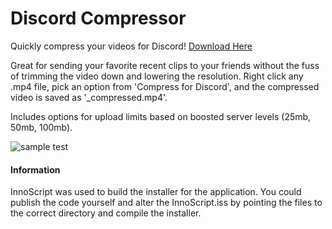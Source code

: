 # Discord Compressor

Quickly compress your videos for Discord! [Download Here](https://github.com/ethantreece/DiscordCompressor/releases/tag/v2.0)

Great for sending your favorite recent clips to your friends without the fuss of trimming the video down and lowering the resolution.
Right click any .mp4 file, pick an option from 'Compress for Discord', and the compressed video is saved as '<filename>_compressed.mp4'.

Includes options for upload limits based on boosted server levels (25mb, 50mb, 100mb).

![sample test](https://github.com/ethantreece/DiscordCompressor/assets/38461748/d517dc0c-462f-45dd-bd2e-880cfe07b25d)

#### Information
InnoScript was used to build the installer for the application. You could publish the code yourself and alter the InnoScript.iss by pointing the files to the correct directory and compile the installer.
